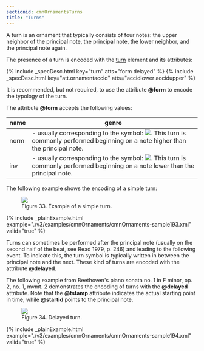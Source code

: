 ```yaml
---
sectionid: cmnOrnamentsTurns
title: "Turns"
---
```




A turn is an ornament that typically consists of four notes: the upper neighbor of
the
principal note, the principal note, the lower neighbor, and the principal note again.


The presence of a turn is encoded with the <a class="link_odd_elementSpec" href="/v3/elements/turn">turn</a> element and its
attributes:




{% include _specDesc.html key="turn" atts="form delayed" %}
{% include _specDesc.html key="att.ornamentaccid" atts="accidlower accidupper" %}




It is recommended, but not required, to use the attribute **@form** to encode the
typology of the turn.


The attribute **@form** accepts the following values:



<table class="table table-striped table-hover">
   <thead>
      <tr>
         <th>name</th>
         <th>genre</th>
      </tr>
   </thead>
   <tbody>
      <tr>
         <td>norm</td>
         <td> - usually corresponding to the symbol: 
            <img src="../../../../guidelines/3.0.0/Images/modules/cmnOrnaments/turn.png" class="img-responsive"></img>. This turn is commonly
            performed beginning on a note higher than the principal note.
         </td>
      </tr>
      <tr>
         <td>inv</td>
         <td> - usually corresponding to the symbol: 
            <img src="../../../../guidelines/3.0.0/Images/modules/cmnOrnaments/inv_turn.png" class="img-responsive"></img>. This turn is commonly
            performed beginning on a note lower than the principal note.
         </td>
      </tr>
   </tbody>
</table>



The following example shows the encoding of a simple turn:


<figure class="figure">
   <img src="../../../../guidelines/3.0.0/Images/modules/cmnOrnaments/ex_turn.png" class="img-responsive"></img>
   <figcaption class="figure-caption">Figure 33. Example of a simple turn.</figcaption>
</figure>
{% include _plainExample.html example="./v3/examples/cmnOrnaments/cmnOrnaments-sample193.xml" valid="true" %}


Turns can sometimes be performed after the principal note (usually on the second half
of the
beat, see 
<span class="bibl">Read 1979, p. 246</span>) and leading to the following event. To indicate
this, the turn symbol is typically written in between the principal note and the next.
These
kind of turns are encoded with the attribute **@delayed**.


The following example from Beethoven's piano sonata no. 1 in F minor, op. 2, no. 1,
mvmt. 2
demonstrates the encoding of turns with the **@delayed** attribute. Note that the
**@tstamp** attribute indicates the actual starting point in time, while
**@startid** points to the principal note.


<figure class="figure">
   <img src="../../../../guidelines/3.0.0/Images/modules/cmnOrnaments/ex_turn_d.png" class="img-responsive"></img>
   <figcaption class="figure-caption">Figure 34. Delayed turn.</figcaption>
</figure>
{% include _plainExample.html example="./v3/examples/cmnOrnaments/cmnOrnaments-sample194.xml" valid="true" %}

